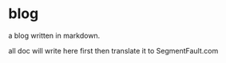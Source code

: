 # blog
a blog written in markdown. 

all doc will write here first
then translate it to SegmentFault.com
